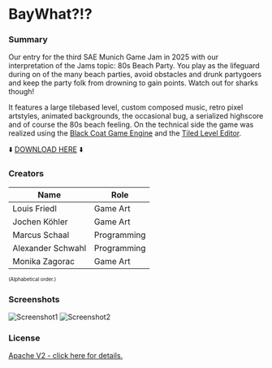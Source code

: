 ﻿# BayWhat?!?

### Summary
Our entry for the third SAE Munich Game Jam in 2025 with our interpretation of the Jams topic: 80s Beach Party. 
You play as the lifeguard during on of the many beach parties, avoid obstacles and drunk partygoers and keep the party folk from drowning to gain points.
Watch out for sharks though!

It features a large tilebased level, custom composed music, retro pixel artstyles, animated backgrounds, the occasional bug, a serialized highscore and of course the 80s beach feeling.
On the technical side the game was realized using the [Black Coat Game Engine](https://github.com/Neovex/BlackCoat) and the [Tiled Level Editor](https://www.mapeditor.org).

:arrow_down: [DOWNLOAD HERE](https://github.com/Urathros/BayWhat/releases/latest/download/BayWhat.zip) :arrow_down:

### Creators
|Name|Role|
|---|---|
|Louis Friedl|Game Art|
|Jochen Köhler|Game Art|
|Marcus Schaal|Programming|
|Alexander Schwahl|Programming|
|Monika Zagorac|Game Art|
<sub><sub>(Alphabetical order.)</sub></sub>

### Screenshots
![Screenshot1](/Screenshots/1.jpg?raw=true)
![Screenshot2](/Screenshots/2.jpg?raw=true)

### License
[Apache V2 - click here for details.](LICENSE.txt)